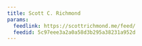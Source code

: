 ```yaml
---
title: Scott C. Richmond
params:
  feedlink: https://scottrichmond.me/feed/
  feedid: 5c97eee3a2a0a58d3b295a38231a952d
---
```


